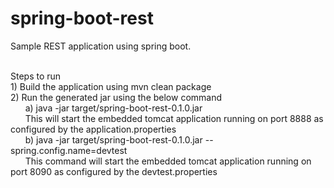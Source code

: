 # spring-boot-rest
Sample REST application using spring boot.

<br>
Steps to run<br>
1) Build the application using mvn clean package<br>
2) Run the generated jar using the below command
<br>
&nbsp;&nbsp;&nbsp;&nbsp;&nbsp;
a) java -jar target/spring-boot-rest-0.1.0.jar <br>
&nbsp;&nbsp;&nbsp;&nbsp;&nbsp;
		This will start the embedded tomcat application running on port 8888 as configured by 		the application.properties<br>
&nbsp;&nbsp;&nbsp;&nbsp;&nbsp;
b) java -jar target/spring-boot-rest-0.1.0.jar --spring.config.name=devtest<br>
&nbsp;&nbsp;&nbsp;&nbsp;&nbsp;
		This command will start the embedded tomcat application running on port 8090 as configured by the devtest.properties<br>